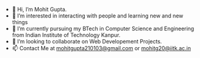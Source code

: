 - 👋 Hi, I’m Mohit Gupta.
- 👀 I’m interested in interacting with people and learning new and new things
- 🌱 I’m currently pursuing my BTech in Computer Science and Engineering from Indian Institute of Technology Kanpur.
- 💞️ I’m looking to collaborate on Web Developement Projects.
- 📫 Contact Me at mohitgupta210103@gmail.com or mohitg20@iitk.ac.in

<!---
mohitg20/mohitg20 is a ✨ special ✨ repository because its `README.md` (this file) appears on your GitHub profile.
You can click the Preview link to take a look at your changes.
--->
